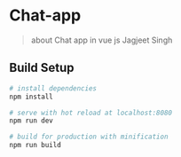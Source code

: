 # Chat-app

> about Chat app in vue js
> Jagjeet Singh

## Build Setup

``` bash
# install dependencies
npm install

# serve with hot reload at localhost:8080
npm run dev

# build for production with minification
npm run build
```
